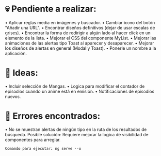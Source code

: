 # 💀 Pendiente a realizar:

• Aplicar reglas media en imágenes y buscador.
• Cambiar icono del botón "Añadir una URL".
• Encontrar diseños definitivos (dejar de usar escalas de grises).
• Encontrar la forma de redirigir a algún lado al hacer click en un elemento de la lista.
• Mejorar el CSS del componente MyList.
• Mejorar las animaciones de las alertas tipo Toast al aparecer y desaparecer.
• Mejorar los diseños de alertas en general (Modal y Toast).
• Ponerle un nombre a la aplicación.

# 🧠 Ideas:

• Incluir selección de Mangas.
• Logica para modificar el contador de episodios cuando un anime está en emisión.
• Notificaciones de episodios nuevos.

# 🐞 Errores encontrados:

• No se muestran alertas de ningún tipo en la ruta de los resultados de búsqueda.
   Posible solución: Requiere mejorar la logica de visibilidad de componentes para arreglar.

    Comando para ejecutar: ng serve --o